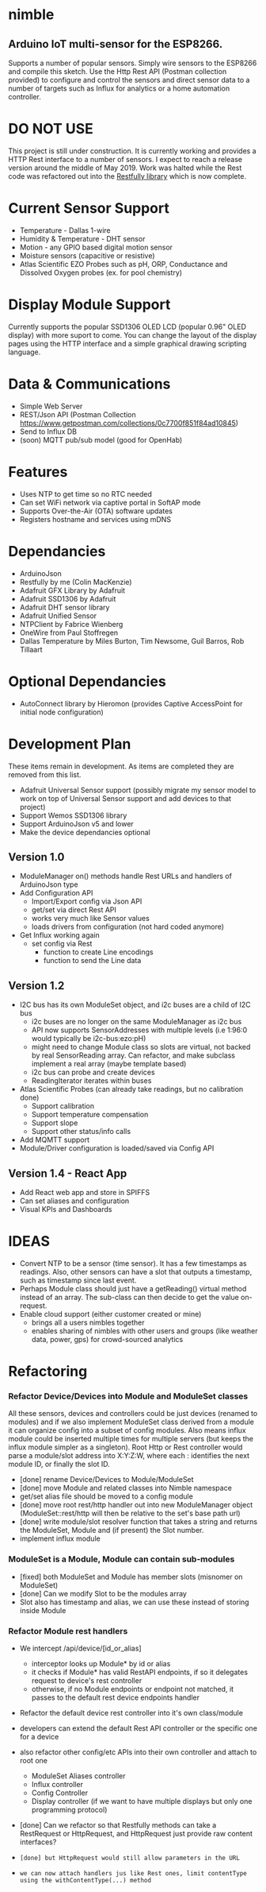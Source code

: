 # nimble
## Arduino IoT multi-sensor for the ESP8266. 
Supports a number of popular sensors. Simply wire sensors to the ESP8266 and compile this sketch. Use the Http Rest API (Postman collection provided) to configure and control the sensors and direct sensor data to a number of targets such as Influx for analytics or a home automation controller.

# DO NOT USE
This project is still under construction. It is currently working and provides a HTTP Rest interface to a number of sensors. I expect to reach a release version around the middle of May 2019. Work was halted while the Rest code was refactored out into the [Restfully library](https://github.com/flyingeinstein/Restfully) which is now complete.

# Current Sensor Support
* Temperature - Dallas 1-wire
* Humidity & Temperature - DHT sensor
* Motion - any GPIO based digital motion sensor
* Moisture sensors (capacitive or resistive)
* Atlas Scientific EZO Probes such as pH, ORP, Conductance and Dissolved Oxygen probes (ex. for pool chemistry)

# Display Module Support
Currently supports the popular SSD1306 OLED LCD (popular 0.96" OLED display) with more suport to come. You can change the layout of the display pages using the HTTP interface and a simple graphical drawing scripting language.

# Data & Communications
* Simple Web Server
* REST/Json API   (Postman Collection   https://www.getpostman.com/collections/0c7700f851f84ad10845)
* Send to Influx DB
* (soon) MQTT pub/sub model (good for OpenHab)

# Features
* Uses NTP to get time so no RTC needed
* Can set WiFi network via captive portal in SoftAP mode
* Supports Over-the-Air (OTA) software updates
* Registers hostname and services using mDNS

# Dependancies
* ArduinoJson
* Restfully by me (Colin MacKenzie)
* Adafruit GFX Library by Adafruit 
* Adafruit SSD1306 by Adafruit
* Adafruit DHT sensor library
* Adafruit Unified Sensor
* NTPClient by Fabrice Wienberg
* OneWire from Paul Stoffregen
* Dallas Temperature by Miles Burton, Tim Newsome, Guil Barros, Rob Tillaart

# Optional Dependancies
* AutoConnect library by Hieromon (provides Captive AccessPoint for initial node configuration)

# Development Plan
These items remain in development. As items are completed they are removed from this list.
* Adafruit Universal Sensor support (possibly migrate my sensor model to work on top of Universal Sensor support and add devices to that project)
* Support Wemos SSD1306 library
* Support ArduinoJson v5 and lower
* Make the device dependancies optional

## Version 1.0
* ModuleManager on() methods handle Rest URLs and handlers of ArduinoJson type
* Add Configuration API
  * Import/Export config via Json API
  * get/set via direct Rest API
  * works very much like Sensor values
  * loads drivers from configuration (not hard coded anymore)
* Get Influx working again
  * set config via Rest
     * function to create Line encodings
     * function to send the Line data

## Version 1.2
* I2C bus has its own ModuleSet object, and i2c buses are a child of I2C bus
     * i2c buses are no longer on the same ModuleManager as i2c bus
     * API now supports SensorAddresses with multiple levels (i.e 1:96:0 would typically be i2c-bus:ezo:pH)
     * might need to change Module class so slots are virtual, not backed by real SensorReading array. Can refactor, and make subclass implement a real array (maybe template based)
     * i2c bus can probe and create devices
     * ReadingIterator iterates within buses
* Atlas Scientific Probes (can already take readings, but no calibration done)
     * Support calibration
     * Support temperature compensation
     * Support slope
     * Support other status/info calls
* Add MQMTT support
* Module/Driver configuration is loaded/saved via Config API

## Version 1.4 - React App
* Add React web app and store in SPIFFS
* Can set aliases and configuration
* Visual KPIs and Dashboards
   
# IDEAS
* Convert NTP to be a sensor (time sensor). It has a few timestamps as readings. Also, other sensors can have a slot that outputs a timestamp, such as timestamp since last event.
* Perhaps Module class should just have a getReading() virtual method instead of an array. The sub-class can then decide to get the value on-request.
* Enable cloud support (either customer created or mine)
     * brings all a users nimbles together
     * enables sharing of nimbles with other users and groups (like weather data, power, gps) for crowd-sourced analytics

# Refactoring

### Refactor Device/Devices into Module and ModuleSet classes
All these sensors, devices and controllers could be just devices (renamed to modules) and if we also implement ModuleSet class derived from a module it can organize config into 
a subset of config modules. Also means influx module could be inserted multiple times for multiple servers (but keeps the influx module simpler as a singleton). Root Http or Rest
controller would parse a module/slot address into X:Y:Z:W, where each : identifies the next module ID, or finally the slot ID.
* [done] rename Device/Devices to Module/ModuleSet
* [done] move Module and related classes into Nimble namespace
* get/set alias file should be moved to a config module
* [done] move root rest/http handler out into new ModuleManager object (ModuleSet::rest/http will then be relative to the set's base path url)
* [done] write module/slot resolver function that takes a string and returns the ModuleSet, Module and (if present) the Slot number.
* implement influx module

### ModuleSet is a Module, Module can contain sub-modules
* [fixed] both ModuleSet and Module has member slots (misnomer on ModuleSet)
* [done] Can we modify Slot to be the modules array
* Slot also has timestamp and alias, we can use these instead of storing inside Module

### Refactor Module rest handlers
* We intercept /api/device/[id_or_alias]
     * interceptor looks up Module* by id or alias
     * it checks if Module* has valid RestAPI endpoints, if so it delegates request to device's rest controller
     * otherwise, if no Module endpoints or endpoint not matched, it passes to the default rest device endpoints handler
* Refactor the default device rest controller into it's own class/module
* developers can extend the default Rest API controller or the specific one for a device
* also refactor other config/etc APIs into their own controller and attach to root one
     * ModuleSet Aliases controller
     * Influx controller
     * Config Controller
     * Display controller (if we want to have multiple displays but only one programming protocol)

* [done] Can we refactor so that Restfully methods can take a RestRequest or HttpRequest, and HttpRequest just provide raw content interfaces?
*     [done] but HttpRequest would still allow parameters in the URL
*     we can now attach handlers jus like Rest ones, limit contentType using the withContentType(...) method

